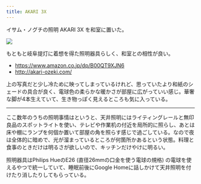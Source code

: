 ```yaml
---
title: AKARI 3X
---
```


イサム・ノグチの照明 AKARI 3X を和室に置いた。

![](https://i.imgur.com/ALn1Ygph.jpg)

もともと岐阜提灯に着想を得た照明器具らしく、和室との相性が良い。

- https://www.amazon.co.jp/dp/B00QT9XJN6
- http://akari-ozeki.com/

上の写真だと少し冷ために映ってしまっているけれど、思っていたより和紙のシェードの具合が良く、電球色の柔らかな暖かさが部屋に広がっていい感じ。華奢な脚が4本生えていて、生き物っぽく見えるところも気に入っている。

---

ここ数年のうちの照明事情はというと、天井照明にはライティングレールと無印良品のスポットライトを使い、テレビや作業机の付近を局所的に照らし、あとは床や棚にランプを何個か置いて部屋の角を照らす感じで過ごしている。なので夜は全体的に暗めで、光が溜まっているところが何箇所かあるという状態。料理と食事のときだけは明るさが欲しいので、キッチンだけやけに明るい。

照明器具はPhilips HueのE26 (直径26mmの口金を使う電球の規格) の電球を使えるやつで統一していて、睡眠前後にGoogle Homeに話しかけて天井照明を付けたり消したりしてもらっている。
